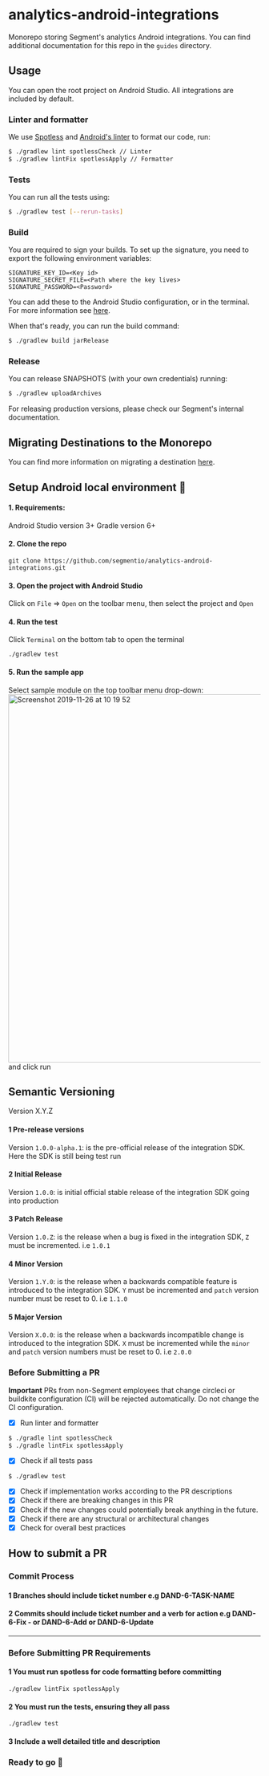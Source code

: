 # analytics-android-integrations
Monorepo storing Segment's analytics Android integrations. You can find additional documentation for this repo in the `guides` directory.

## Usage
You can open the root project on Android Studio. All integrations are included by default.

### Linter and formatter
We use [Spotless](https://github.com/diffplug/spotless) and [Android's linter](https://developer.android.com/studio/write/lint) to format our code, run:
```bash
$ ./gradlew lint spotlessCheck // Linter
$ ./gradlew lintFix spotlessApply // Formatter
```

### Tests
You can run all the tests using:
```bash
$ ./gradlew test [--rerun-tasks]
```

### Build
You are required to sign your builds. To set up the signature, you need to export the following environment variables:
```
SIGNATURE_KEY_ID=<Key id>
SIGNATURE_SECRET_FILE=<Path where the key lives>
SIGNATURE_PASSWORD=<Password>
```

You can add these to the Android Studio configuration, or in the terminal. For more information see [here](https://docs.gradle.org/current/userguide/signing_plugin.html).

When that's ready, you can run the build command:
```bash
$ ./gradlew build jarRelease
```

### Release
You can release SNAPSHOTS (with your own credentials) running:
```bash
$ ./gradlew uploadArchives
```

For releasing production versions, please check our Segment's internal documentation.

## Migrating Destinations to the Monorepo
You can find more information on migrating a destination [here](./guides/MIGRATING.md).

## Setup Android local environment :memo:
#### 1. Requirements:
Android Studio  version 3+
Gradle version 6+

#### 2. Clone the repo
```shell
git clone https://github.com/segmentio/analytics-android-integrations.git
```

#### 3. Open the project with Android Studio 

 Click on `File` => `Open` on the toolbar menu, then select the project and `Open`

#### 4. Run the test

Click `Terminal` on the bottom tab to open the terminal 
```shell
./gradlew test
```
#### 5. Run the sample app

Select sample module on the top toolbar menu drop-down:
<img width="734" alt="Screenshot 2019-11-26 at 10 19 52" src="https://user-images.githubusercontent.com/20865566/69715500-a2628e80-1108-11ea-8d27-52297b11d9a8.png">
and click run

## Semantic Versioning

Version X.Y.Z
#### 1 Pre-release versions
Version `1.0.0-alpha.1`: is the pre-official release of the integration SDK. Here the SDK is still being test run

#### 2 Initial Release
Version `1.0.0`: is initial official stable release of the integration SDK going into production

#### 3 Patch Release
Version `1.0.Z`: is the release when a bug is fixed in the integration SDK, `Z` must be incremented. i.e `1.0.1`

#### 4 Minor Version 
Version `1.Y.0`: is the release when a backwards compatible feature is introduced to the integration SDK. `Y` must be incremented and `patch` version number must be reset to 0. i.e `1.1.0`

#### 5 Major Version 
Version `X.0.0`: is the release when a backwards incompatible change is introduced to the integration SDK. `X` must  be incremented while the `minor` and `patch` version numbers must be reset to 0. i.e  `2.0.0`

### Before Submitting a PR
**Important** PRs from non-Segment employees that change circleci or buildkite configuration (CI) will be
rejected automatically. Do not change the CI configuration.

- [x] Run linter and formatter
```bash
$ ./gradle lint spotlessCheck
$ ./gradle lintFix spotlessApply
```

- [x] Check if all tests pass
```bash
$ ./gradlew test
```
- [x] Check if implementation works according to the PR descriptions
- [x] Check if there are breaking changes in this PR
- [x] Check if the new changes could potentially break anything in the future.
- [x] Check if there are any structural or architectural changes
- [x] Check for overall best practices

## How to submit a PR 

### Commit Process
#### 1 Branches should include ticket number e.g DAND-6-TASK-NAME
#### 2 Commits should include ticket number and a verb for action e.g DAND-6-Fix - or DAND-6-Add or DAND-6-Update
---
### Before Submitting PR Requirements
#### 1 You must run spotless for code formatting before committing
```
./gradlew lintFix spotlessApply
```
#### 2 You must run the tests, ensuring they all pass
```
./gradlew test
```
#### 3 Include a well detailed title and description 

### Ready to go :rocket:

